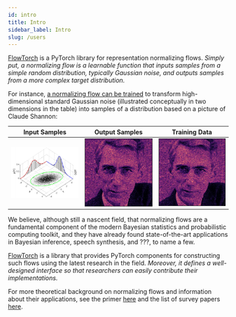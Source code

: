 ```yaml
---
id: intro
title: Intro
sidebar_label: Intro
slug: /users
---
```


[FlowTorch](https://flowtorch.ai) is a PyTorch library for representation normalizing flows. *Simply put, a normalizing flow is a learnable function that inputs samples from a simple random distribution, typically Gaussian noise, and outputs samples from a more complex target distribution.*

For instance, [a normalizing flow can be trained](https://arxiv.org/abs/1906.04032) to transform high-dimensional standard Gaussian noise (illustrated conceptually in two dimensions in the table) into samples of a distribution based on a picture of Claude Shannon:

| Input Samples            | Output Samples            |  Training Data
:-------------------------:|:-------------------------:|:-------------------------:
<img src="/img/standard_normal_samples.png" alt="Sample from Bivariate Standard Normal" width="200rem"/>  |  <img src="/img/claude_shannon.png" alt="Sample from Neural Spline Flow" width="200rem"/> | <img src="/img/claude_shannon.png" alt="Sample from Neural Spline Flow" width="200rem"/>

We believe, although still a nascent field, that normalizing flows are a fundamental component of the modern Bayesian statistics and probabilistic computing toolkit, and they have already found state-of-the-art applications in Bayesian inference, speech synthesis, and ???, to name a few.

[FlowTorch](https://flowtorch.ai) is a library that provides PyTorch components for constructing such flows using the latest research in the field. *Moreover, it defines a well-designed interface so that researchers can easily contribute their implementations.*

For more theoretical background on normalizing flows and information about their applications, see the primer [here](/users/univariate) and the list of survey papers [here](/dev/bibliography#surveys).